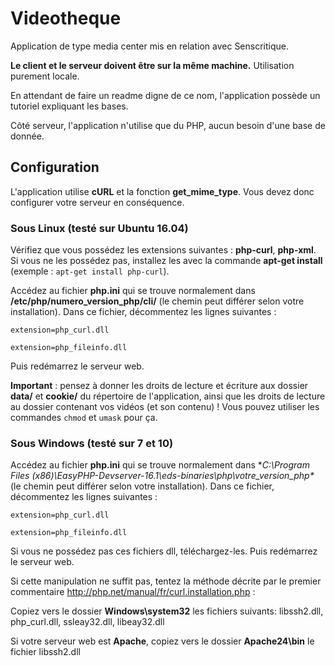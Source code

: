 # Videotheque
Application de type media center mis en relation avec Senscritique.

**Le client et le serveur doivent être sur la même machine.** Utilisation purement locale.

En attendant de faire un readme digne de ce nom, l'application possède un tutoriel expliquant les bases.

Côté serveur, l'application n'utilise que du PHP, aucun besoin d'une base de donnée.

## Configuration
L'application utilise **cURL** et la fonction **get_mime_type**. Vous devez donc configurer votre serveur en conséquence.

### Sous Linux (testé sur Ubuntu 16.04)
Vérifiez que vous possédez les extensions suivantes : **php-curl**, **php-xml**. Si vous ne les possédez pas, installez les avec la commande **apt-get install** (exemple : `apt-get install php-curl`).

Accédez au fichier **php.ini** qui se trouve normalement dans **/etc/php/numero_version_php/cli/** (le chemin peut différer selon votre installation). Dans ce fichier, décommentez les lignes suivantes :

`extension=php_curl.dll`

`extension=php_fileinfo.dll`

Puis redémarrez le serveur web.

**Important** : pensez à donner les droits de lecture et écriture aux dossier **data/** et **cookie/** du répertoire de l'application, ainsi que les droits de lecture au dossier contenant vos vidéos (et son contenu) ! Vous pouvez utiliser les commandes `chmod` et `umask` pour ça.

### Sous Windows (testé sur 7 et 10)

Accédez au fichier **php.ini** qui se trouve normalement dans **C:\Program Files (x86)\EasyPHP-Devserver-16.1\eds-binaries\php\votre_version_php\** (le chemin peut différer selon votre installation). Dans ce fichier, décommentez les lignes suivantes :

`extension=php_curl.dll`

`extension=php_fileinfo.dll`

Si vous ne possédez pas ces fichiers dll, téléchargez-les.
Puis redémarrez le serveur web.

Si cette manipulation ne suffit pas, tentez la méthode décrite par le premier commentaire http://php.net/manual/fr/curl.installation.php :

Copiez vers le dossier **Windows\system32** les fichiers suivants: libssh2.dll, php_curl.dll, ssleay32.dll, libeay32.dll

Si votre serveur web est **Apache**, copiez vers le dossier **Apache24\bin** le fichier libssh2.dll
